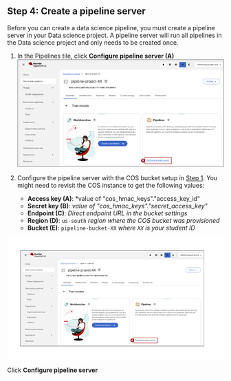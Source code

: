## Step 4: Create a pipeline server

Before you can create a data science pipeline, you must create a pipeline server in your Data science project. A pipeline server will run all pipelines in the Data science project and only needs to be created once.

1. In the Pipelines tile, click **Configure pipeline server (A)**
    ![image](images/dp-openshift-ai-pipeline-tile.png)

2. Configure the pipeline server with the COS bucket setup in [Step 1](10-create-cos-bucket.md). You might need to revisit the COS instance to get the following values:

    * **Access key (A)**: *value of "cos_hmac_keys"."access_key_id"
    * **Secret key (B)**: *value of "cos_hmac_keys"."secret_access_key"*
    * **Endpoint (C)**: *Direct endpoint URL in the bucket settings*
    * **Region (D)**: `us-south` *region where the COS bucket was provisioned*
    * **Bucket (E)**: `pipeline-bucket-XX` *where `XX` is your student ID*

![image](images/dp-configure-pipeline-server.png)

Click **Configure pipeline server**
